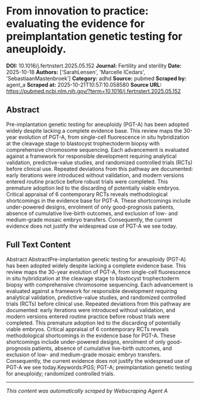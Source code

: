 # From innovation to practice: evaluating the evidence for preimplantation genetic testing for aneuploidy.

**DOI:** 10.1016/j.fertnstert.2025.05.152
**Journal:** Fertility and sterility
**Date:** 2025-10-18
**Authors:** ['SarahLensen', 'Marcelle ICedars', 'SebastiaanMastenbroek']
**Category:** adhd
**Source:** pubmed
**Scraped by:** agent_a
**Scraped at:** 2025-10-21T10:57:10.058580
**Source URL:** https://pubmed.ncbi.nlm.nih.gov/?term=10.1016/j.fertnstert.2025.05.152

## Abstract

Pre-implantation genetic testing for aneuploidy (PGT-A) has been adopted widely despite lacking a complete evidence base. This review maps the 30-year evolution of PGT-A, from single-cell fluorescence in situ hybridization at the cleavage stage to blastocyst trophectoderm biopsy with comprehensive chromosome sequencing. Each advancement is evaluated against a framework for responsible development requiring analytical validation, predictive-value studies, and randomized controlled trials (RCTs) before clinical use. Repeated deviations from this pathway are documented: early iterations were introduced without validation, and modern versions entered routine practice before robust trials were completed. This premature adoption led to the discarding of potentially viable embryos. Critical appraisal of 6 contemporary RCTs reveals methodological shortcomings in the evidence base for PGT-A. These shortcomings include under-powered designs, enrolment of only good-prognosis patients, absence of cumulative live-birth outcomes, and exclusion of low- and medium-grade mosaic embryo transfers. Consequently, the current evidence does not justify the widespread use of PGT-A we see today.

## Full Text Content

Abstract AbstractPre-implantation genetic testing for aneuploidy (PGT-A) has been adopted widely despite lacking a complete evidence base. This review maps the 30-year evolution of PGT-A, from single-cell fluorescence in situ hybridization at the cleavage stage to blastocyst trophectoderm biopsy with comprehensive chromosome sequencing. Each advancement is evaluated against a framework for responsible development requiring analytical validation, predictive-value studies, and randomized controlled trials (RCTs) before clinical use. Repeated deviations from this pathway are documented: early iterations were introduced without validation, and modern versions entered routine practice before robust trials were completed. This premature adoption led to the discarding of potentially viable embryos. Critical appraisal of 6 contemporary RCTs reveals methodological shortcomings in the evidence base for PGT-A. These shortcomings include under-powered designs, enrolment of only good-prognosis patients, absence of cumulative live-birth outcomes, and exclusion of low- and medium-grade mosaic embryo transfers. Consequently, the current evidence does not justify the widespread use of PGT-A we see today.Keywords:PGS; PGT-A; preimplantation genetic testing for aneuploidy; randomized controlled trials.

---
*This content was automatically scraped by Webscraping Agent A*
